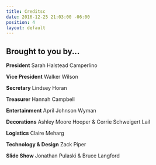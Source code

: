 ```yaml
---
title: Creditsc
date: 2016-12-25 21:03:00 -06:00
position: 4
layout: default
---
```


## Brought to you by...

**President**
Sarah Halstead Camperlino

**Vice President**
Walker Wilson

**Secretary**
Lindsey Horan

**Treasurer**
Hannah Campbell

**Entertainment**
April Johnson Wyman

**Decorations**
Ashley Moore Hooper & Corrie Schweigert Lail

**Logistics**
Claire Meharg

**Technology & Design**
Zack Piper

**Slide Show**
Jonathan Pulaski & Bruce Langford
